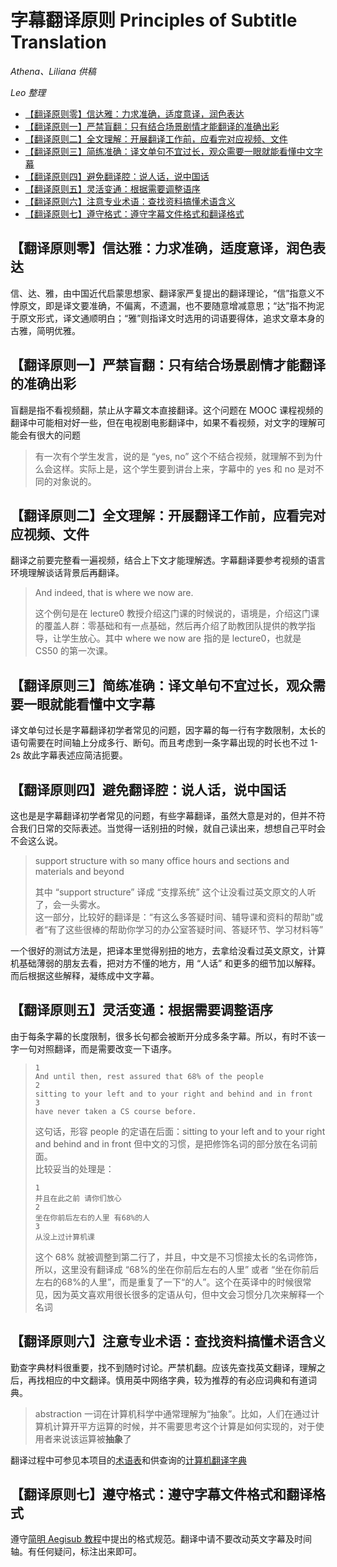 # 字幕翻译原则 Principles of Subtitle Translation 

_Athena、Liliana 供稿_

_Leo 整理_

- [【翻译原则零】信达雅：力求准确，适度意译，润色表达](#%e7%bf%bb%e8%af%91%e5%8e%9f%e5%88%99%e9%9b%b6%e4%bf%a1%e8%be%be%e9%9b%85%e5%8a%9b%e6%b1%82%e5%87%86%e7%a1%ae%e9%80%82%e5%ba%a6%e6%84%8f%e8%af%91%e6%b6%a6%e8%89%b2%e8%a1%a8%e8%be%be)
- [【翻译原则一】严禁盲翻：只有结合场景剧情才能翻译的准确出彩](#%e7%bf%bb%e8%af%91%e5%8e%9f%e5%88%99%e4%b8%80%e4%b8%a5%e7%a6%81%e7%9b%b2%e7%bf%bb%e5%8f%aa%e6%9c%89%e7%bb%93%e5%90%88%e5%9c%ba%e6%99%af%e5%89%a7%e6%83%85%e6%89%8d%e8%83%bd%e7%bf%bb%e8%af%91%e7%9a%84%e5%87%86%e7%a1%ae%e5%87%ba%e5%bd%a9)
- [【翻译原则二】全文理解：开展翻译工作前，应看完对应视频、文件](#%e7%bf%bb%e8%af%91%e5%8e%9f%e5%88%99%e4%ba%8c%e5%85%a8%e6%96%87%e7%90%86%e8%a7%a3%e5%bc%80%e5%b1%95%e7%bf%bb%e8%af%91%e5%b7%a5%e4%bd%9c%e5%89%8d%e5%ba%94%e7%9c%8b%e5%ae%8c%e5%af%b9%e5%ba%94%e8%a7%86%e9%a2%91%e6%96%87%e4%bb%b6)
- [【翻译原则三】简练准确：译文单句不宜过长，观众需要一眼就能看懂中文字幕](#%e7%bf%bb%e8%af%91%e5%8e%9f%e5%88%99%e4%b8%89%e7%ae%80%e7%bb%83%e5%87%86%e7%a1%ae%e8%af%91%e6%96%87%e5%8d%95%e5%8f%a5%e4%b8%8d%e5%ae%9c%e8%bf%87%e9%95%bf%e8%a7%82%e4%bc%97%e9%9c%80%e8%a6%81%e4%b8%80%e7%9c%bc%e5%b0%b1%e8%83%bd%e7%9c%8b%e6%87%82%e4%b8%ad%e6%96%87%e5%ad%97%e5%b9%95)
- [【翻译原则四】避免翻译腔：说人话，说中国话](#%e7%bf%bb%e8%af%91%e5%8e%9f%e5%88%99%e5%9b%9b%e9%81%bf%e5%85%8d%e7%bf%bb%e8%af%91%e8%85%94%e8%af%b4%e4%ba%ba%e8%af%9d%e8%af%b4%e4%b8%ad%e5%9b%bd%e8%af%9d)
- [【翻译原则五】灵活变通：根据需要调整语序](#%e7%bf%bb%e8%af%91%e5%8e%9f%e5%88%99%e4%ba%94%e7%81%b5%e6%b4%bb%e5%8f%98%e9%80%9a%e6%a0%b9%e6%8d%ae%e9%9c%80%e8%a6%81%e8%b0%83%e6%95%b4%e8%af%ad%e5%ba%8f)
- [【翻译原则六】注意专业术语：查找资料搞懂术语含义](#%e7%bf%bb%e8%af%91%e5%8e%9f%e5%88%99%e5%85%ad%e6%b3%a8%e6%84%8f%e4%b8%93%e4%b8%9a%e6%9c%af%e8%af%ad%e6%9f%a5%e6%89%be%e8%b5%84%e6%96%99%e6%90%9e%e6%87%82%e6%9c%af%e8%af%ad%e5%90%ab%e4%b9%89)
- [【翻译原则七】遵守格式：遵守字幕文件格式和翻译格式](#%e7%bf%bb%e8%af%91%e5%8e%9f%e5%88%99%e4%b8%83%e9%81%b5%e5%ae%88%e6%a0%bc%e5%bc%8f%e9%81%b5%e5%ae%88%e5%ad%97%e5%b9%95%e6%96%87%e4%bb%b6%e6%a0%bc%e5%bc%8f%e5%92%8c%e7%bf%bb%e8%af%91%e6%a0%bc%e5%bc%8f)

## 【翻译原则零】信达雅：力求准确，适度意译，润色表达
信、达、雅，由中国近代启蒙思想家、翻译家严复提出的翻译理论，“信”指意义不悖原文，即是译文要准确，不偏离，不遗漏，也不要随意增减意思；“达”指不拘泥于原文形式，译文通顺明白；“雅”则指译文时选用的词语要得体，追求文章本身的古雅，简明优雅。

## 【翻译原则一】严禁盲翻：只有结合场景剧情才能翻译的准确出彩

盲翻是指不看视频翻，禁止从字幕文本直接翻译。这个问题在 MOOC 课程视频的翻译中可能相对好一些，但在电视剧电影翻译中，如果不看视频，对文字的理解可能会有很大的问题

> 有一次有个学生发言，说的是 “yes, no” 这个不结合视频，就理解不到为什么会这样。实际上是，这个学生要到讲台上来，字幕中的 yes 和 no 是对不同的对象说的。

## 【翻译原则二】全文理解：开展翻译工作前，应看完对应视频、文件

翻译之前要完整看一遍视频，结合上下文才能理解透。字幕翻译要参考视频的语言环境理解谈话背景后再翻译。

> And indeed, that is where we now are.
>
> 这个例句是在 lecture0 教授介绍这门课的时候说的，语境是，介绍这门课的覆盖人群：零基础和有一点基础，然后再介绍了助教团队提供的教学指导，让学生放心。其中 where we now are 指的是 lecture0，也就是 CS50 的第一次课。

## 【翻译原则三】简练准确：译文单句不宜过长，观众需要一眼就能看懂中文字幕

译文单句过长是字幕翻译初学者常见的问题，因字幕的每一行有字数限制，太长的语句需要在时间轴上分成多行、断句。而且考虑到一条字幕出现的时长也不过 1-2s 故此字幕表述应简洁扼要。

## 【翻译原则四】避免翻译腔：说人话，说中国话

这也是是字幕翻译初学者常见的问题，有些字幕翻译，虽然大意是对的，但并不符合我们日常的交际表述。当觉得一话别扭的时候，就自己读出来，想想自己平时会不会这么说。

> support structure with so many office hours and sections and materials and beyond
> 
> 其中 “support structure” 译成 “支撑系统” 这个让没看过英文原文的人听了，会一头雾水。  
> 这一部分，比较好的翻译是：“有这么多答疑时间、辅导课和资料的帮助”或者“有了这些很棒的帮助你学习的办公室答疑时间、答疑环节、学习材料等”

一个很好的测试方法是，把译本里觉得别扭的地方，去拿给没看过英文原文，计算机基础薄弱的朋友去看，把对方不懂的地方，用 “人话” 和更多的细节加以解释。而后根据这些解释，凝练成中文字幕。

## 【翻译原则五】灵活变通：根据需要调整语序

由于每条字幕的长度限制，很多长句都会被断开分成多条字幕。所以，有时不该一字一句对照翻译，而是需要改变一下语序。

> ```
> 1
> And until then, rest assured that 68% of the people
> 2
> sitting to your left and to your right and behind and in front
> 3
> have never taken a CS course before.
> ```
> 
> 这句话，形容 people 的定语在后面：sitting to your left and to your right and behind and in front 但中文的习惯，是把修饰名词的部分放在名词前面。  
> 比较妥当的处理是：
> 
> ```
> 1
> 并且在此之前 请你们放心
> 2
> 坐在你前后左右的人里 有68%的人
> 3
> 从没上过计算机课
> ```
> 
> 这个 68% 就被调整到第二行了，并且，中文是不习惯接太长的名词修饰，所以，这里没有翻译成 “68%的坐在你前后左右的人里” 或者 “坐在你前后左右的68%的人里”，而是重复了一下“的人”。这个在英译中的时候很常见，因为英文喜欢用很长很多的定语从句，但中文会习惯分几次来解释一个名词

## 【翻译原则六】注意专业术语：查找资料搞懂术语含义

勤查字典材料很重要，找不到随时讨论。严禁机翻。应该先查找英文翻译，理解之后，再找相应的中文翻译。慎用英中网络字典，较为推荐的有必应词典和有道词典。

> abstraction 一词在计算机科学中通常理解为“抽象”。比如，人们在通过计算机计算开平方运算的时候，并不需要思考这个计算是如何实现的，对于使用者来说该运算被**抽象**了

翻译过程中可参见本项目的[术语表](Glossary.md)和供查询的[计算机翻译字典](https://github.com/athena-xcy/CS50-Study-Group/blob/master/translation-group/cs-dictionary.textile)

## 【翻译原则七】遵守格式：遵守字幕文件格式和翻译格式

遵守[简明 Aegisub 教程](Aegisub_Tutorial.md)中提出的格式规范。翻译中请不要改动英文字幕及时间轴。有任何疑问，标注出来即可。

